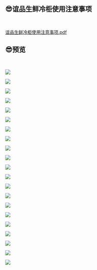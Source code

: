 ## 😎谊品生鲜冷柜使用注意事项

<br/>

<p><a href="http://qiniu.hello-meta.xyz/files/official/谊品生鲜冷柜使用注意事项.pdf">谊品生鲜冷柜使用注意事项.pdf</a></p>

## 😎预览

<br/>

![](https://gitee.com/GaloisFields/WORKFLOWS4COMPANY/raw/master/resources/pic/common/谊品生鲜冷柜使用注意事项_00.png)

![](https://gitee.com/GaloisFields/WORKFLOWS4COMPANY/raw/master/resources/pic/common/谊品生鲜冷柜使用注意事项_01.png)

![](https://gitee.com/GaloisFields/WORKFLOWS4COMPANY/raw/master/resources/pic/common/谊品生鲜冷柜使用注意事项_02.png)

![](https://gitee.com/GaloisFields/WORKFLOWS4COMPANY/raw/master/resources/pic/common/谊品生鲜冷柜使用注意事项_03.png)

![](https://gitee.com/GaloisFields/WORKFLOWS4COMPANY/raw/master/resources/pic/common/谊品生鲜冷柜使用注意事项_04.png)

![](https://gitee.com/GaloisFields/WORKFLOWS4COMPANY/raw/master/resources/pic/common/谊品生鲜冷柜使用注意事项_05.png)

![](https://gitee.com/GaloisFields/WORKFLOWS4COMPANY/raw/master/resources/pic/common/谊品生鲜冷柜使用注意事项_06.png)

![](https://gitee.com/GaloisFields/WORKFLOWS4COMPANY/raw/master/resources/pic/common/谊品生鲜冷柜使用注意事项_07.png)

![](https://gitee.com/GaloisFields/WORKFLOWS4COMPANY/raw/master/resources/pic/common/谊品生鲜冷柜使用注意事项_08.png)

![](https://gitee.com/GaloisFields/WORKFLOWS4COMPANY/raw/master/resources/pic/common/谊品生鲜冷柜使用注意事项_09.png)

![](https://gitee.com/GaloisFields/WORKFLOWS4COMPANY/raw/master/resources/pic/common/谊品生鲜冷柜使用注意事项_10.png)

![](https://gitee.com/GaloisFields/WORKFLOWS4COMPANY/raw/master/resources/pic/common/谊品生鲜冷柜使用注意事项_11.png)

![](https://gitee.com/GaloisFields/WORKFLOWS4COMPANY/raw/master/resources/pic/common/谊品生鲜冷柜使用注意事项_12.png)

![](https://gitee.com/GaloisFields/WORKFLOWS4COMPANY/raw/master/resources/pic/common/谊品生鲜冷柜使用注意事项_13.png)

![](https://gitee.com/GaloisFields/WORKFLOWS4COMPANY/raw/master/resources/pic/common/谊品生鲜冷柜使用注意事项_14.png)

![](https://gitee.com/GaloisFields/WORKFLOWS4COMPANY/raw/master/resources/pic/common/谊品生鲜冷柜使用注意事项_15.png)

![](https://gitee.com/GaloisFields/WORKFLOWS4COMPANY/raw/master/resources/pic/common/谊品生鲜冷柜使用注意事项_16.png)

![](https://gitee.com/GaloisFields/WORKFLOWS4COMPANY/raw/master/resources/pic/common/谊品生鲜冷柜使用注意事项_17.png)

![](https://gitee.com/GaloisFields/WORKFLOWS4COMPANY/raw/master/resources/pic/common/谊品生鲜冷柜使用注意事项_18.png)

![](https://gitee.com/GaloisFields/WORKFLOWS4COMPANY/raw/master/resources/pic/common/谊品生鲜冷柜使用注意事项_19.png)

![](https://gitee.com/GaloisFields/WORKFLOWS4COMPANY/raw/master/resources/pic/common/谊品生鲜冷柜使用注意事项_20.png)
